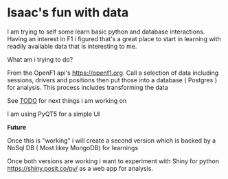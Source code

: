 # Isaac's fun with data
I am trying to self some learn basic python and database interactions.
Having an interest in F1 i figured that's a great place to start in learning with readily available data that is interesting to me.


What am i trying to do? 

From the OpenF1 api's 
https://openf1.org. Call a selection of data including sessions, drivers and positions then put those into a database ( Postgres ) for analysis.
This process includes transforming the data

See [TODO](/TODO.md) for next things i am working on 

I am using PyQT5 for a simple UI

**Future**

Once this is "working" i will create a second version which is backed by a NoSql DB ( Most likey MongoDB) for learnings

Once both versions are working i want to experiment with Shiny for python https://shiny.posit.co/py/ as a web app for analysis.